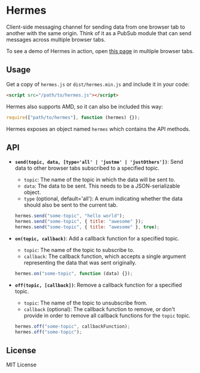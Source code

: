 # Hermes

Client-side messaging channel for sending data from one browser tab to another with the same origin. Think of it as a PubSub module that can send messages across multiple browser tabs.

To see a demo of Hermes in action, open [this page](https://hermes.arnelle.me/) in multiple browser tabs.

## Usage

Get a copy of `hermes.js` or `dist/hermes.min.js` and include it in your code:

```html
<script src="/path/to/hermes.js"></script>
```

Hermes also supports AMD, so it can also be included this way:

```js
require(["path/to/hermes"], function (hermes) {});
```

Hermes exposes an object named `hermes` which contains the API methods.

## API

-   **`send(topic, data, [type='all' | 'justme' | 'justOthers'])`**: Send data to other browser tabs subscribed to a specified topic.

    -   `topic`: The name of the topic in which the data will be sent to.
    -   `data`: The data to be sent. This needs to be a JSON-serializable object.
    -   `type` (optional, default='all'): A enum indicating whether the data should also be sent to the current tab.

    ```js
    hermes.send("some-topic", "hello world");
    hermes.send("some-topic", { title: "awesome" });
    hermes.send("some-topic", { title: "awesome" }, true);
    ```

-   **`on(topic, callback)`**: Add a callback function for a specified topic.

    -   `topic`: The name of the topic to subscribe to.
    -   `callback`: The callback function, which accepts a single argument representing the data that was sent originally.

    ```js
    hermes.on("some-topic", function (data) {});
    ```

-   **`off(topic, [callback])`**: Remove a callback function for a specified topic.

    -   `topic`: The name of the topic to unsubscribe from.
    -   `callback` (optional): The callback function to remove, or don't provide in order to remove all callback functions for the `topic` topic.

    ```js
    hermes.off("some-topic", callbackFunction);
    hermes.off("some-topic");
    ```

## License

MIT License
